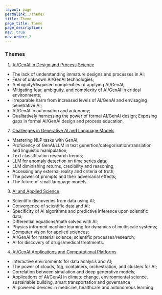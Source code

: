```yaml
---
layout: page
permalink: /theme/
title: Theme
page_title: Theme
page_description: 
nav: true
nav_order: 2
---
```


### Themes

1. <u>AI/GenAI in Design and Process Science</u>
  - The lack of understanding immature designs and processes in AI;
  - Fear of unknown AI/GenAI technologies;
  - Ambiguity/disguised complexities of applying AI/GenAI;
  - Mitigating fear, ambiguity, and complexity of AI/GenAI in critical environments;
  - Irreparable harm from increased levels of AI/GenAI and envisaging penetrative AI;
  - AI/GenAI in automation and autonomy;
  - Qualitatively harnessing the power of formal AI/GenAI design; Exposing gaps in formal AI/GenAI design and process education. 

2. <u>Challenges in Generative AI and Language Models</u>
  - Mastering NLP tasks with GenAI;
  - Proficiency of GenAI/LLM in text genertion/categorisation/translation and linguistic manipulation;
  - Text classification research trends;
  - LLM for anomaly detection on time series data;
  - LLM diminishing returns, credibility and reasoning;
  - Accessing any external reality and criteria of truth;
  - The power of prompts and their adversarial effects;
  - The future of small language models.

3. <u>AI and Applied Science</u>
  - Scientific discoveries from data using AI;
  - Convergence of scientific data and AI;
  - Specificity of AI algorithms and predictive inference upon scientific data;
  - Differential equations/math solved with AI;
  - Physics informed machine learning for dynamics of multiscale systems;
  - Computer vision for applied sciences;
  - AI/GenAI for material science, scientific processes/research;
  - AI for discovery of drugs/medical treatments.

4. <u>AI/GenAI Applications and Computational Platforms</u>
  - Interactive environments for data analysis and AI;
  - The power of clouds, fog, containers, orchestration, and clusters for AI;
  - Correlation between simulation and deep generative models;
  - Applications of AI/GenAI in climate change, environmental science, sustainable building, smart transportation and governance;
  - AI powered devices in medicine, healthcare and autonomous learning.
    

